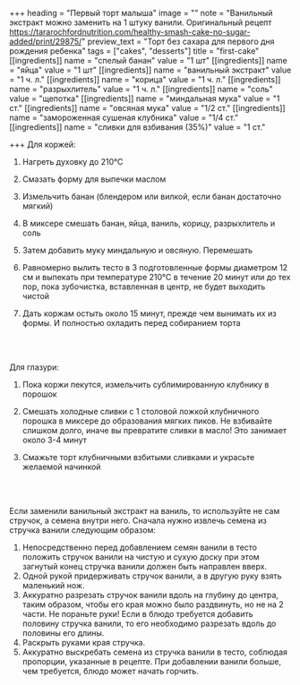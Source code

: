 +++
heading = "Первый торт малыша"
image = ""
note = "Ванильный экстракт можно заменить на 1 штуку ванили. Оригинальный рецепт https://tararochfordnutrition.com/healthy-smash-cake-no-sugar-added/print/29875/"
preview_text = "Торт без сахара для первого дня рождения ребенка"
tags = ["cakes", "desserts"]
title = "first-cake"
[[ingredients]]
name = "спелый банан"
value = "1 шт"
[[ingredients]]
name = "яйца"
value = "1 шт"
[[ingredients]]
name = "ванильный экстракт"
value = "1 ч. л."
[[ingredients]]
name = "корица"
value = "1 ч. л."
[[ingredients]]
name = "разрыхлитель"
value = "1 ч. л."
[[ingredients]]
name = "соль"
value = "щепотка"
[[ingredients]]
name = "миндальная мука"
value = "1 ст."
[[ingredients]]
name = "овсяная мука"
value = "1/2 ст."
[[ingredients]]
name = "замороженная сушеная клубника"
value = "1/4 ст."
[[ingredients]]
name = "сливки для взбивания (35%)"
value = "1 ст."

+++
Для коржей:

1. Нагреть духовку до 210°С
2. Смазать форму для выпечки маслом
3. Измельчить банан (блендером или вилкой, если банан достаточно мягкий)
4. В миксере смешать банан, яйца, ваниль, корицу, разрыхлитель и соль
5. Затем добавить муку миндальную и овсяную. Перемешать
6. Равномерно вылить тесто в 3 подготовленные формы диаметром 12 см и выпекать при температуре 210°С в течение 20 минут или до тех пор, пока зубочистка, вставленная в центр, не будет выходить чистой
7. Дать коржам остыть около 15 минут, прежде чем вынимать их из формы. И полностью охладить перед собиранием торта

    </br></br>

Для глазури:

1. Пока коржи пекутся, измельчить сублимированную клубнику в порошок
2. Смешать холодные сливки с 1 столовой ложкой клубничного порошка в миксере до образования мягких пиков. Не взбивайте слишком долго, иначе вы превратите сливки в масло! Это занимает около 3-4 минут
3. Смажьте торт клубничными взбитыми сливками и украсьте желаемой начинкой

    </br></br>

Если заменили ванильный экстракт на ваниль, то используйте не сам стручок, а семена внутри него. Сначала нужно извлечь семена из стручка ванили следующим образом:

1. Непосредственно перед добавлением семян ванили в тесто положить стручок ванили на чистую и сухую доску при этом загнутый конец стручка ванили должен быть направлен вверх.
2. Одной рукой придерживать стручок ванили, а в другую руку взять маленький нож.
3. Аккуратно разрезать стручок ванили вдоль на глубину до центра, таким образом, чтобы его края можно было раздвинуть, но не на 2 части. Не пораньте руки! Если в блюдо требуется добавить половину стручка ванили, то его необходимо разрезать вдоль до половины его длины.
4. Раскрыть руками края стручка.
5. Аккуратно выскребать семена из стручка ванили в тесто, соблюдая пропорции, указанные в рецепте. При добавлении ванили больше, чем требуется, блюдо может начать горчить.